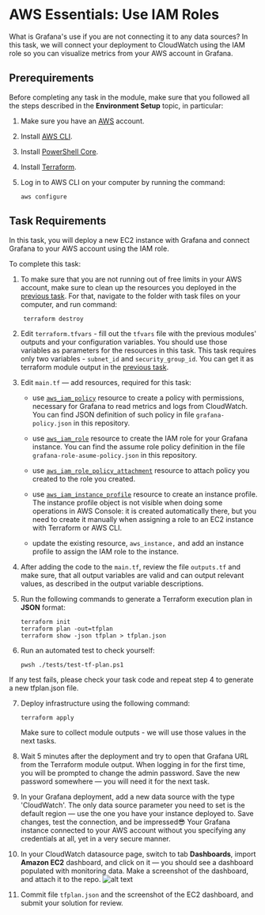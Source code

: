 # AWS Essentials: Use IAM Roles

What is Grafana's use if you are not connecting it to any data sources? In this task, we will connect your deployment to CloudWatch using the IAM role so you can visualize metrics from your AWS account in Grafana. 

## Prerequirements

Before completing any task in the module, make sure that you followed all the steps described in the **Environment Setup** topic, in particular: 

1. Make sure you have an [AWS](https://aws.amazon.com/free/) account.

2. Install [AWS CLI](https://docs.aws.amazon.com/cli/latest/userguide/getting-started-install.html).

3. Install [PowerShell Core](https://learn.microsoft.com/en-us/powershell/scripting/install/installing-powershell?view=powershell-7.4).

4. Install [Terraform](https://developer.hashicorp.com/terraform/tutorials/aws-get-started/install-cli).

5. Log in to AWS CLI on your computer by running the command:
   
    ```
    aws configure
    ```

## Task Requirements 

In this task, you will deploy a new EC2 instance with Grafana and connect Grafana to your AWS account using the IAM role. 

To complete this task: 

1. To make sure that you are not running out of free limits in your AWS account, make sure to clean up the resources you deployed in the [previous task](https://github.com/mate-academy/aws_devops_task_4_deploy_virtual_machine). For that, navigate to the folder with task files on your computer, and run command:
   
```
    terraform destroy
```

2. Edit `terraform.tfvars` - fill out the `tfvars` file with the previous modules' outputs and your configuration variables. You should use those variables as parameters for the resources in this task. This task requires only two variables - `subnet_id` and `security_group_id`. You can get it as terraform module output in the [previous task](https://github.com/mate-academy/aws_devops_task_3_configure_network). 

3. Edit `main.tf` — add resources, required for this task: 
    
    - use [`aws_iam_policy`](https://registry.terraform.io/providers/hashicorp/aws/latest/docs/resources/iam_policy) resource to create a policy with permissions, necessary for Grafana to read metrics and logs from CloudWatch. You can find JSON definition of such policy in file `grafana-policy.json` in this repository.

    - use [`aws_iam_role`](https://registry.terraform.io/providers/hashicorp/aws/latest/docs/resources/iam_role) resource to create the IAM role for your Grafana instance. You can find the assume role policy definition in the file `grafana-role-asume-policy.json` in this repository. 

    - use [`aws_iam_role_policy_attachment`](https://registry.terraform.io/providers/hashicorp/aws/latest/docs/resources/iam_role_policy_attachment) resource to attach policy you created to the role you created. 

    - use [`aws_iam_instance_profile`](https://registry.terraform.io/providers/hashicorp/aws/latest/docs/resources/iam_instance_profile) resource to create an instance profile. The instance profile object is not visible when doing some operations in AWS Console: it is created automatically there, but you need to create it manually when assigning a role to an EC2 instance with Terraform or AWS CLI. 

    - update the existing resource, `aws_instance,` and add an instance profile to assign the IAM role to the instance. 

4. After adding the code to the `main.tf`, review the file `outputs.tf` and make sure, that all output variables are valid and can output relevant values, as described in the output variable descriptions. 

5. Run the following commands to generate a Terraform execution plan in **JSON** format: 

    ```
    terraform init
    terraform plan -out=tfplan
    terraform show -json tfplan > tfplan.json
    ```

6. Run an automated test to check yourself:
 
    ```
    pwsh ./tests/test-tf-plan.ps1
    ```

If any test fails, please check your task code and repeat step 4 to generate a new tfplan.json file. 

7. Deploy infrastructure using the following command: 
    
    ```
    terraform apply
    ```
    Make sure to collect module outputs - we will use those values in the next tasks. 

8. Wait 5 minutes after the deployment and try to open that Grafana URL from the Terraform module output. When logging in for the first time, you will be prompted to change the admin password. Save the new password somewhere — you will need it for the next task. 

9. In your Grafana deployment, add a new data source with the type 'CloudWatch'. The only data source parameter you need to set is the default region — use the one you have your instance deployed to. Save changes, test the connection, and be impressed😎 Your Grafana instance connected to your AWS account without you specifying any credentials at all, yet in a very secure manner.  

10. In your CloudWatch datasource page, switch to tab **Dashboards**, import **Amazon EC2** dashboard, and click on it — you should see a dashboard populated with monitoring data. Make a screenshot of the dashboard, and attach it to the repo.
![alt text](pictures/grafana-data-source-1.png)

11. Commit file `tfplan.json` and the screenshot of the EC2 dashboard, and submit your solution for review. 
